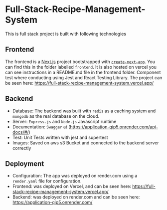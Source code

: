 # Full-Stack-Recipe-Management-System

This is full stack project is built with following technologies

## Frontend
The frontend is a [Next.js](https://nextjs.org/) project bootstrapped with [`create-next-app`](https://github.com/vercel/next.js/tree/canary/packages/create-next-app).
You can find this in the folder labelled `frontend`.
It is also hosted on vercel you can see instructions in a README.md file in the frontend folder.
Component test where conducting using Jest and React Testing Library.
The project can be seen here: https://full-stack-recipe-management-system.vercel.app/


## Backend
- Database: The backend was built with `redis` as a caching system and `mongodb` as the real database on the cloud.
- Server: `Express.js` and `Node.js` Javascript runtime
- Documentation: `Swagger` at (https://application-qip5.onrender.com/api-docs/#/)
- Test: Unit Tests written with jest and supertest
- Images: Saved on aws s3 Bucket and connected to the backend server correctly 

## Deployment 
- Configuration: The app was deployed on render.com using a `render.yaml` file for configuration.
- Frontend: was deployed on Vercel, and can be seen here: https://full-stack-recipe-management-system.vercel.app/
- Backend:  was deployed on render.com and can be seen here: https://application-qip5.onrender.com/